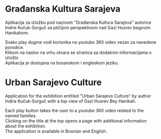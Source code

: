 # Građanska Kultura Sarajeva

Aplikacija za izložbu pod nazivom "Građanska Kultura Sarajeva" autorice Indire Kučuk-Sorguč sa ptičijom perspektivom nad Gazi Husrev begovim Hanikahom.

Svako play dugme vodi korisnika na youtube 360 video vezan za navedene porodice.<br>
Klikom na naslov na vrhu otvara se stranica sa dodatnim informacijama o izložbi.<br>
Aplikacija je dostupna na bosanskom i engleskom jeziku.

# Urban Sarajevo Culture

Application for the exhibition entitled "Urban Sarajevo Culture" by author Indira Kučuk-Sorguč with a top view of Gazi Husrev Bey Hanikah.

Each play button takes the user to a youtube 360 video related to the named families.<br>
Clicking on the title at the top opens a page with additional information about the exhibition.<br>
The application is available in Bosnian and English.
